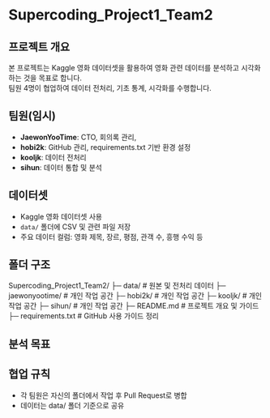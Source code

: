 # Supercoding_Project1_Team2

## 프로젝트 개요
본 프로젝트는 Kaggle 영화 데이터셋을 활용하여 영화 관련 데이터를 분석하고 시각화하는 것을 목표로 합니다.  
팀원 4명이 협업하여 데이터 전처리, 기초 통계, 시각화를 수행합니다.

## 팀원(임시)
- **JaewonYooTime**: CTO, 회의록 관리, 
- **hobi2k**: GitHub 관리, requirements.txt 기반 환경 설정
- **kooljk**: 데이터 전처리
- **sihun**: 데이터 통합 및 분석

## 데이터셋
- Kaggle 영화 데이터셋 사용
- `data/` 폴더에 CSV 및 관련 파일 저장
- 주요 데이터 컬럼: 영화 제목, 장르, 평점, 관객 수, 흥행 수익 등

## 폴더 구조
Supercoding_Project1_Team2/
├─ data/ # 원본 및 전처리 데이터
├─ jaewonyootime/ # 개인 작업 공간
├─ hobi2k/ # 개인 작업 공간
├─ kooljk/ # 개인 작업 공간
├─ sihun/ # 개인 작업 공간
├─ README.md # 프로젝트 개요 및 가이드
├─ requirements.txt # GitHub 사용 가이드 정리

## 분석 목표


## 협업 규칙
- 각 팀원은 자신의 폴더에서 작업 후 Pull Request로 병합
- 데이터는 data/ 폴더 기준으로 공유
